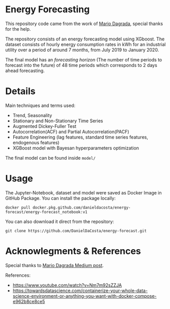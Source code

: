 # Energy Forecasting

This repository code came from the work of [Mario Dagrada](https://github.com/madagra/energy-ts-analysis), special thanks for the help.

The repository consists of an energy forecasting model using XGboost. The dataset consists of hourly energy consumption rates in kWh for an industrial utility over a period of around 7 months, from July 2019 to January 2020.

The final model has an *forecasting horizon* (The number of time periods to forecast into the future) of 48 time periods which corresponds to 2 days ahead forecasting. 

# Details

Main techniques and terms used:
- Trend, Seasonality
- Stationary and Non-Stationary Time Series
- Augmented Dickey-Fuller Test
- Autocorrelation(ACF) and Partial Autocorrelation(PACF)
- Feature Engineering (lag features, standard time series features, endogenous features)
- XGBoost model with Bayesan hyperparameters optimization

The final model can be found inside ```model/```

# Usage

The Jupyter-Notebook, dataset and model were saved as Docker Image in GitHub Package.
You can install the package locally:
```
docker pull docker.pkg.github.com/danieldacosta/energy-forecast/energy-forecast_notebook:v1
```

You can also download it direct from the repository:

```
git clone https://github.com/DanielDaCosta/energy-forecast.git
```


# Acknowlegments & References
Special thanks to [Mario Dagrada Medium post](https://towardsdatascience.com/ml-time-series-forecasting-the-right-way-cbf3678845ff).

References:
- https://www.youtube.com/watch?v=Nm7m92sZZJA
- https://towardsdatascience.com/containerize-your-whole-data-science-environment-or-anything-you-want-with-docker-compose-e962b8ce8ce5

